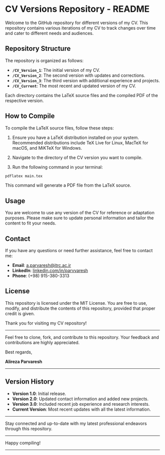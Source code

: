 # CV Versions Repository - README

Welcome to the GitHub repository for different versions of my CV. This repository contains various iterations of my CV to track changes over time and cater to different needs and audiences.

## Repository Structure

The repository is organized as follows:

- **`/CV_Version_1`**: The initial version of my CV.
- **`/CV_Version_2`**: The second version with updates and corrections.
- **`/CV_Version_3`**: The third version with additional experience and projects.
- **`/CV_Current`**: The most recent and updated version of my CV.

Each directory contains the LaTeX source files and the compiled PDF of the respective version.

## How to Compile

To compile the LaTeX source files, follow these steps:

1. Ensure you have a LaTeX distribution installed on your system. Recommended distributions include TeX Live for Linux, MacTeX for macOS, and MiKTeX for Windows.

2. Navigate to the directory of the CV version you want to compile.

3. Run the following command in your terminal:

```bash
pdflatex main.tex
```

This command will generate a PDF file from the LaTeX source.

## Usage

You are welcome to use any version of the CV for reference or adaptation purposes. Please make sure to update personal information and tailor the content to fit your needs.

## Contact

If you have any questions or need further assistance, feel free to contact me:

- **Email**: [a.parvaresh@itrc.ac.ir](mailto:a.parvaresh@itrc.ac.ir)
- **LinkedIn**: [linkedin.com/in/parvvaresh](https://www.linkedin.com/in/parvvaresh/)
- **Phone**: (+98) 915-380-3313

## License

This repository is licensed under the MIT License. You are free to use, modify, and distribute the contents of this repository, provided that proper credit is given.

Thank you for visiting my CV repository!

---

Feel free to clone, fork, and contribute to this repository. Your feedback and contributions are highly appreciated.

Best regards,

**Alireza Parvaresh**

---

## Version History

- **Version 1.0**: Initial release.
- **Version 2.0**: Updated contact information and added new projects.
- **Version 3.0**: Included recent job experience and research interests.
- **Current Version**: Most recent updates with all the latest information.

---

Stay connected and up-to-date with my latest professional endeavors through this repository.

---

Happy compiling!

---
